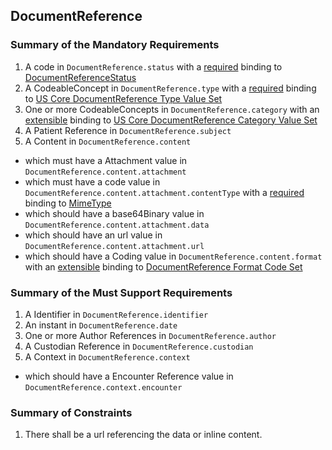 ## DocumentReference

### Summary of the Mandatory Requirements
1.  A  code  in `DocumentReference.status`
with a [required](http://hl7.org/fhir/R4/terminologies.html#required)
 binding to [DocumentReferenceStatus](http://hl7.org/fhir/ValueSet/document-reference-status)
1.  A  CodeableConcept  in `DocumentReference.type`
with a [required](http://hl7.org/fhir/R4/terminologies.html#required)
 binding to [US Core DocumentReference Type Value Set](http://hl7.org/fhir/us/core/ValueSet/us-core-documentreference-type)
1. One or more  CodeableConcepts  in `DocumentReference.category`
with an [extensible](http://hl7.org/fhir/R4/terminologies.html#extensible)
 binding to [US Core DocumentReference Category Value Set](http://hl7.org/fhir/us/core/ValueSet/us-core-documentreference-category)
1.  A Patient Reference  in `DocumentReference.subject`
1.  A  Content  in `DocumentReference.content`
   - which must have a  Attachment value  in `DocumentReference.content.attachment`
   - which must have a  code value  in `DocumentReference.content.attachment.contentType`
with a [required](http://hl7.org/fhir/R4/terminologies.html#required)
 binding to [MimeType](http://hl7.org/fhir/ValueSet/mimetypes|4.0.0)
   - which should have a  base64Binary value  in `DocumentReference.content.attachment.data`
   - which should have an  url value  in `DocumentReference.content.attachment.url`
   - which should have a  Coding value  in `DocumentReference.content.format`
with an [extensible](http://hl7.org/fhir/R4/terminologies.html#extensible)
 binding to [DocumentReference Format Code Set](http://hl7.org/fhir/ValueSet/formatcodes)

### Summary of the Must Support Requirements
1.  A  Identifier  in `DocumentReference.identifier`
1.  An  instant  in `DocumentReference.date`
1. One or more Author References  in `DocumentReference.author`
1.  A Custodian Reference  in `DocumentReference.custodian`
1.  A  Context  in `DocumentReference.context`
   - which should have a Encounter Reference value  in `DocumentReference.context.encounter`

### Summary of Constraints
1. There shall be a url referencing the data or inline content.